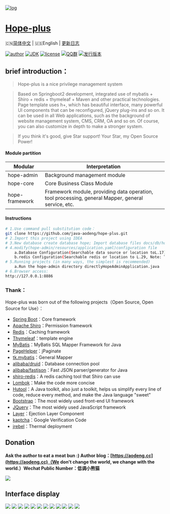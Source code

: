 [![log](https://github.com/java-aodeng/hope-plus/blob/master/docs/img/logo.png)](https://github.com/java-aodeng/hope-plus)

<h1><a href="#">Hope-plus</a></h1>

🇨🇳[简体中文](./README.md) | 🇺🇸English | [更新日志](https://github.com/java-aodeng/hope-plus/commits/master)

[![author](https://img.shields.io/badge/author-%E4%BD%8E%E8%B0%83%E5%B0%8F%E7%86%8A%E7%8C%AB-blue.svg)](https://aodeng.cc)
[![JDK](https://img.shields.io/badge/JDK-1.8-orange.svg)](https://github.com/java-aodeng/hope-plus)
[![license](https://img.shields.io/badge/license-GPL--3.0-red.svg)](https://github.com/java-aodeng/hope-plus/blob/master/LICENSE)
[![QQ群](https://img.shields.io/badge/chat-%E4%BD%8E%E8%B0%83%E5%B0%8F%E7%86%8A%E7%8C%ABQQ%E7%BE%A4-yellow.svg)](https://jq.qq.com/?_wv=1027&k=574chhz)
[![发行版本](https://img.shields.io/badge/release-0.0.1-yellowgreen.svg)](https://github.com/java-aodeng/hope-plus/releases)

## brief introduction：

>Hope-plus is a nice privilege management system

>Based on Springboot2 development, integrated use of mybatis + Shiro + redis + thymeleaf + Maven and other practical technologies. Page template uses h+, which has beautiful interface, many powerful UI components that can be reconfigured, jQuery plug-ins and so on. It can be used in all Web applications, such as the background of website management system, CMS, CRM, OA and so on. Of course, you can also customize in depth to make a stronger system.

>If you think it's good, give Star support! Your Star, my Open Source Power!
#### Module partition

| Modular         | Interpretation                      |    
| ---------- | ----------------------- |
| hope-admin  | Background management module |      
| hope-core  | Core Business Class Module |    
| hope-framework | Framework module, providing data operation, tool processing, general Mapper, general service, etc. |

#### Instructions
```bash
# 1.Use command pull substitution code：
git clone https://github.com/java-aodeng/hope-plus.git 
# 2.Import this project using IDEA
# 3.New database create database hope; Import database files docs/db/hope.sql
# 4.modify(hope-admin/resources/application.yaml)configuration file
    a.Database Configuration(Searchable data source or location toL.17)
    b.redis Configuration(Searchable redis or location to L.29, Note: The project must install redis service to start)
# 5.Running projects (in many ways, the simplest is recommended)
    a.Run the hope-admin directory directlyHopeAdminApplication.java
# 6.Browser access:
http://127.0.0.1:8886
```

### Thank：
Hope-plus was born out of the following projects（Open Source, Open Source for Use）：

- [Spring Boot](https://github.com/spring-projects/spring-boot)：Core framework
- [Apache Shiro](https://github.com/apache/shiro)：Permission framework
- [Redis](https://github.com/antirez/redis)：Caching framework
- [Thymeleaf](https://github.com/thymeleaf/thymeleaf)：template engine
- [MyBatis](https://github.com/mybatis/mybatis-3)：MyBatis SQL Mapper Framework for Java
- [PageHelper](https://github.com/pagehelper/Mybatis-PageHelper)：jPaginate
- [tk.mybatis](https://github.com/abel533/Mapper)：General Mapper
- [alibaba/druid](https://github.com/alibaba/druid)：Database connection pool
- [alibaba/fastjson](https://github.com/alibaba/fastjson)：Fast JSON parser/generator for Java
- [shiro-redis](https://github.com/alexxiyang/shiro-redis)：A redis caching tool that Shiro can use
- [Lombok](https://www.projectlombok.org/)：Make the code more concise
- [Hutool](https://github.com/looly/hutool)：A Java toolkit, also just a toolkit, helps us simplify every line of code, reduce every method, and make the Java language "sweet"
- [Bootstrap](https://github.com/twbs/bootstrap.git)：The most widely used front-end UI framework
- [JQuery](https://github.com/jquery/jquery.git)：The most widely used JavaScript framework
- [Layer](https://github.com/sentsin/layer.git)：Ejection Layer Component
- [kaptcha](https://github.com/penggle/kaptcha)：Google Verification Code
- [jrebel](https://zeroturnaround.com/software/jrebel/)：Thermal deployment

## Donation

**Ask the author to eat a meat bun :) Author blog：[https://aodeng.cc](https://aodeng.cc)（We don't change the world, we change with the world.）Wechat Public Number：低调小熊猫**

![](https://i.loli.net/2018/12/31/5c29d3b18826d.png)

## Interface display

![](https://i.loli.net/2018/12/31/5c29cfa636b7a.png)
![](https://i.loli.net/2018/12/31/5c29cfe24ef3c.png)
![](https://i.loli.net/2018/12/31/5c29d0f3e7f89.png)
![](https://i.loli.net/2018/12/31/5c29d08c40128.png)
![](https://i.loli.net/2018/12/31/5c29d08c4b71f.png)
![](https://i.loli.net/2018/12/31/5c29d188d68fe.png)
![](https://i.loli.net/2018/12/31/5c29d188daba1.png)
![](https://i.loli.net/2018/12/31/5c29d1ce428a5.png)
![](https://i.loli.net/2018/12/31/5c29d1ce60893.png)
![](https://i.loli.net/2018/12/31/5c29d1ce68318.png)
![](https://i.loli.net/2018/12/31/5c29d1ce66275.png)
![](https://i.loli.net/2018/12/31/5c29d1ce86b5e.png)